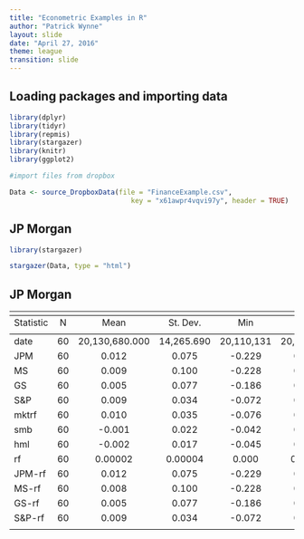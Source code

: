 ```yaml
---
title: "Econometric Examples in R"
author: "Patrick Wynne"
layout: slide
date: "April 27, 2016"
theme: league
transition: slide
---
```


## Loading packages and importing data


```r
library(dplyr)
library(tidyr)
library(repmis)
library(stargazer)
library(knitr)
library(ggplot2)

#import files from dropbox

Data <- source_DropboxData(file = "FinanceExample.csv", 
                              key = "x61awpr4vqvi97y", header = TRUE)
```


## JP Morgan


```r
library(stargazer)

stargazer(Data, type = "html")
```


## JP Morgan


<table style="text-align:center"><tr><td colspan="6" style="border-bottom: 1px solid black"></td></tr><tr><td style="text-align:left">Statistic</td><td>N</td><td>Mean</td><td>St. Dev.</td><td>Min</td><td>Max</td></tr>
<tr><td colspan="6" style="border-bottom: 1px solid black"></td></tr><tr><td style="text-align:left">date</td><td>60</td><td>20,130,680.000</td><td>14,265.690</td><td>20,110,131</td><td>20,151,231</td></tr>
<tr><td style="text-align:left">JPM</td><td>60</td><td>0.012</td><td>0.075</td><td>-0.229</td><td>0.172</td></tr>
<tr><td style="text-align:left">MS</td><td>60</td><td>0.009</td><td>0.100</td><td>-0.228</td><td>0.309</td></tr>
<tr><td style="text-align:left">GS</td><td>60</td><td>0.005</td><td>0.077</td><td>-0.186</td><td>0.233</td></tr>
<tr><td style="text-align:left">S&P</td><td>60</td><td>0.009</td><td>0.034</td><td>-0.072</td><td>0.108</td></tr>
<tr><td style="text-align:left">mktrf</td><td>60</td><td>0.010</td><td>0.035</td><td>-0.076</td><td>0.114</td></tr>
<tr><td style="text-align:left">smb</td><td>60</td><td>-0.001</td><td>0.022</td><td>-0.042</td><td>0.043</td></tr>
<tr><td style="text-align:left">hml</td><td>60</td><td>-0.002</td><td>0.017</td><td>-0.045</td><td>0.046</td></tr>
<tr><td style="text-align:left">rf</td><td>60</td><td>0.00002</td><td>0.00004</td><td>0.000</td><td>0.0001</td></tr>
<tr><td style="text-align:left">JPM-rf</td><td>60</td><td>0.012</td><td>0.075</td><td>-0.229</td><td>0.172</td></tr>
<tr><td style="text-align:left">MS-rf</td><td>60</td><td>0.008</td><td>0.100</td><td>-0.228</td><td>0.309</td></tr>
<tr><td style="text-align:left">GS-rf</td><td>60</td><td>0.005</td><td>0.077</td><td>-0.186</td><td>0.233</td></tr>
<tr><td style="text-align:left">S&P-rf</td><td>60</td><td>0.009</td><td>0.034</td><td>-0.072</td><td>0.108</td></tr>
<tr><td colspan="6" style="border-bottom: 1px solid black"></td></tr></table>
